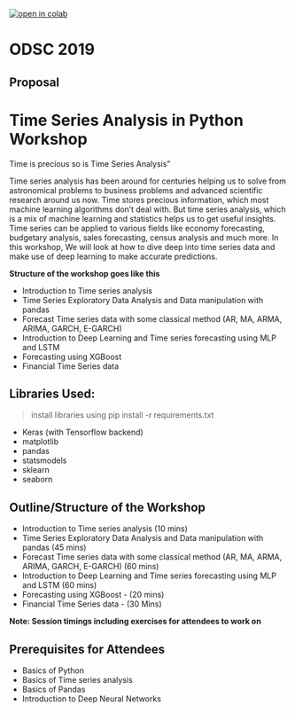 [![open in colab](https://colab.research.google.com/assets/colab-badge.svg)](https://colab.research.google.com/github/poornagurram/TimeSeriesAnalysis_ODSC_2019/)

# ODSC 2019

## Proposal

# Time Series Analysis in Python Workshop
Time is precious so is Time Series Analysis”

Time series analysis has been around for centuries helping us to solve from astronomical problems to business problems and advanced scientific research around us now. Time stores precious information, which most machine learning algorithms don’t deal with. But time series analysis, which is a mix of machine learning and statistics helps us to get useful insights. Time series can be applied to various fields like economy forecasting, budgetary analysis, sales forecasting, census analysis and much more. In this workshop, We will look at how to dive deep into time series data and make use of deep learning to make accurate predictions.

**Structure of the workshop goes like this**

* Introduction to Time series analysis
* Time Series Exploratory Data Analysis and Data manipulation with pandas
* Forecast Time series data with some classical method (AR, MA, ARMA, ARIMA, GARCH, E-GARCH)
* Introduction to Deep Learning and Time series forecasting using MLP and LSTM
* Forecasting using XGBoost
* Financial Time Series data

## Libraries Used:
> install libraries using pip install -r requirements.txt 

* Keras (with Tensorflow backend)
* matplotlib
* pandas
* statsmodels
* sklearn
* seaborn


## Outline/Structure of the Workshop

* Introduction to Time series analysis (10 mins)
* Time Series Exploratory Data Analysis and Data manipulation with pandas (45 mins)
* Forecast Time series data with some classical method (AR, MA, ARMA, ARIMA, GARCH, E-GARCH) (60 mins)
* Introduction to Deep Learning and Time series forecasting using MLP and LSTM (60 mins)
* Forecasting using XGBoost - (20 mins)
* Financial Time Series data - (30 Mins)

**Note: Session timings including exercises for attendees to work on**

## Prerequisites for Attendees
* Basics of Python
* Basics of Time series analysis
* Basics of Pandas
* Introduction to Deep Neural Networks

